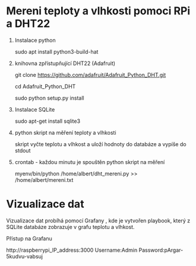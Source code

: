 # Mereni teploty a vlhkosti pomoci RPi a DHT22

1. Instalace python
   
      sudo apt install python3-build-hat

2. knihovna zpřístupňující DHT22 (Adafruit)

      git clone https://github.com/adafruit/Adafruit_Python_DHT.git

      cd Adafruit_Python_DHT

      sudo python setup.py install

3. Instalace SQLite

      sudo apt-get install sqlite3

4. python skript na měření teploty a vlhkosti

      skript vyčte teplotu a vlhkost a uloží hodnoty do databáze a vypíše do stdout

5. crontab - každou minutu je spouštěn python skript na měření

      myenv/bin/python /home/albert/dht_mereni.py >> /home/albert/mereni.txt


# Vizualizace dat 
Vizualizace dat probíhá pomocí Grafany , kde je vytvořen playbook, který z SQLite databáze zobrazuje v grafu teplotu a vlhkost.

Přístup na Grafanu

http://raspberrypi_IP_address:3000
Username:Admin
Password:pArgar-5kudvu-vabsuj
